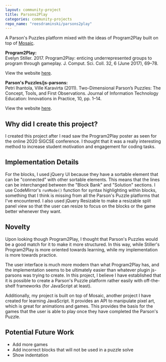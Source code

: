 ```yaml
---
layout: community-project
title: Parsons2Play
categories: community-projects
repo_name: "reesdraminski/parsons2play"
---
```


A Parson's Puzzles platform mixed with the ideas of Program2Play built on top of [Mosaic](/writing/Mosaic/).

**Program2Play:**  
Evelyn Stiller. 2017. Program2Play: enticing underrepresented groups to program through gameplay. J. Comput. Sci. Coll. 32, 6 (June 2017), 69–78.

View the website [here](http://www.program2play.com/).

**Parson's Puzzles/js-parsons:**  
Petri Ihantola, Ville Karavirta (2011). Two-Dimensional Parson’s Puzzles: The Concept, Tools, and First Observations. Journal of Information Technology Education: Innovations in Practice, 10, pp. 1–14.

View the website [here](https://js-parsons.github.io/).

## Why did I create this project?
I created this project after I read saw the Program2Play poster as seen for the online 2020 SIGCSE conference. I thought that it was a really interesting method to increase student motivation and engagement for coding tasks.

## Implementation Details
For the blocks, I used jQuery UI because they have a sortable element that can be "connected" with other sortable elements. This means that the lines can be interchanged between the "Block Bank" and "Solution" sections. I use CodeMirror's ```runMode()``` function for syntax highlighting within blocks, something that I think is missing from all the Parson's Puzzle platforms that I've encountered. I also used jQuery Resizable to make a resizable split panel view so that the user can resize to focus on the blocks or the game better whenever they want.

## Novelty
Upon looking though Program2Play, I thought that Parson's Puzzles would be a good match for it to make it more structured. In this way, while Stiller's Program2Play is more oriented towards learning, while my implementation is more towards practice.

The user interface is much more modern than what Program2Play has, and the implementation seems to be ultimately easier than whatever plugin js-parsons was trying to create. In this project, I believe I have established that it is possible to create a Parson's Puzzle platform rather easily with off-the-shelf frameworks (for JavaScript at least).

Additionally, my project is built on top of Mosaic, another project I have created for learning JavaScript. It provides an API to manipulate pixel art, which is great for animations and games. This provides the basis for the games that the user is able to play once they have completed the Parson's Puzzle.

## Potential Future Work
* Add more games
* Add incorrect blocks that will not be used in a puzzle solve
* Show indentation